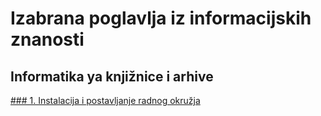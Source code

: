 # Izabrana poglavlja iz informacijskih znanosti

## Informatika ya knjižnice i arhive

[### 1. Instalacija i postavljanje radnog okružja](1-radno-okruzje.md)

